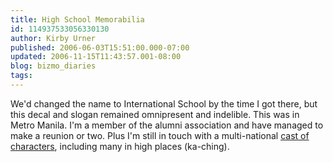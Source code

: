 ```yaml
---
title: High School Memorabilia
id: 114937533056330130
author: Kirby Urner
published: 2006-06-03T15:51:00.000-07:00
updated: 2006-11-15T11:43:57.001-08:00
blog: bizmo_diaries
tags: 
---
```


[](http://photos1.blogger.com/blogger/1134/545/1600/kirbyschool.png)We'd changed the name to International School by the time I got there, but this decal and slogan remained omnipresent and indelible. This was in Metro Manila. I'm a member of the alumni association and have managed to make a reunion or two. Plus I'm still in touch with a multi-national [cast of characters](http://mathforum.org/kb/thread.jspa?threadID=1313602), including many in high places (ka-ching).